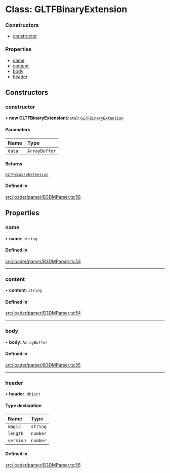 # Class: GLTFBinaryExtension

### Constructors

- [constructor](GLTFBinaryExtension.md#constructor)

### Properties

- [name](GLTFBinaryExtension.md#name)
- [content](GLTFBinaryExtension.md#content)
- [body](GLTFBinaryExtension.md#body)
- [header](GLTFBinaryExtension.md#header)

## Constructors

### constructor

• **new GLTFBinaryExtension**(`data`): [`GLTFBinaryExtension`](GLTFBinaryExtension.md)

#### Parameters

| Name | Type |
| :------ | :------ |
| `data` | `ArrayBuffer` |

#### Returns

[`GLTFBinaryExtension`](GLTFBinaryExtension.md)

#### Defined in

[src/loader/parser/B3DMParser.ts:58](https://github.com/Orillusion/orillusion/blob/main/src/loader/parser/B3DMParser.ts#L58)

## Properties

### name

• **name**: `string`

#### Defined in

[src/loader/parser/B3DMParser.ts:53](https://github.com/Orillusion/orillusion/blob/main/src/loader/parser/B3DMParser.ts#L53)

___

### content

• **content**: `string`

#### Defined in

[src/loader/parser/B3DMParser.ts:54](https://github.com/Orillusion/orillusion/blob/main/src/loader/parser/B3DMParser.ts#L54)

___

### body

• **body**: `ArrayBuffer`

#### Defined in

[src/loader/parser/B3DMParser.ts:55](https://github.com/Orillusion/orillusion/blob/main/src/loader/parser/B3DMParser.ts#L55)

___

### header

• **header**: `Object`

#### Type declaration

| Name | Type |
| :------ | :------ |
| `magic` | `string` |
| `length` | `number` |
| `version` | `number` |

#### Defined in

[src/loader/parser/B3DMParser.ts:56](https://github.com/Orillusion/orillusion/blob/main/src/loader/parser/B3DMParser.ts#L56)
